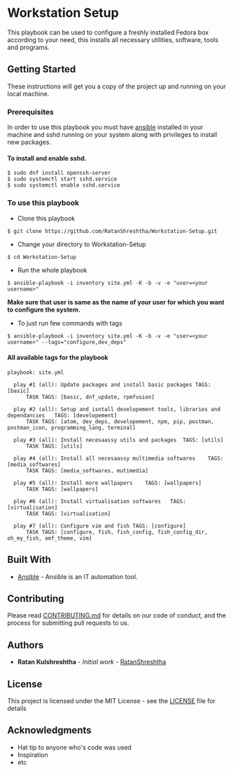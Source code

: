 # Workstation Setup

This playbook can be used to configure a freshly installed Fedora box according to your need, this installs all necessary utilities, software, tools and programs.

## Getting Started

These instructions will get you a copy of the project up and running on your local machine.

### Prerequisites

In order to use this playbook you must have [ansible](http://docs.ansible.com/ansible/latest/installation_guide/intro_installation.html) installed in your machine and sshd running on your system along with privileges to install new packages.

#### To install and enable sshd.
```
$ sudo dnf install openssh-server
$ sudo systemctl start sshd.service
$ sudo systemctl enable sshd.service
```

### To use this playbook

- Clone this playbook
```
$ git clone https://github.com/RatanShreshtha/Workstation-Setup.git
```

- Change your directory to Workstation-Setup
```
$ cd Workstation-Setup
```

- Run the whole playbook
```
$ ansible-playbook -i inventory site.yml -K -b -v -e "user=<your username>"
```
**Make sure that user is same as the name of your user for which you want to configure the system.**

- To just run few commands with tags
```
$ ansible-playbook -i inventory site.yml -K -b -v -e "user=<your username>" --tags="configure,dev_deps"
```
#### All available tags for the playbook
```
playbook: site.yml

  play #1 (all): Update packages and install basic packages	TAGS: [basic]
      TASK TAGS: [basic, dnf_update, rpmfusion]

  play #2 (all): Setup and isntall developement tools, libraries and dependancies	TAGS: [developement]
      TASK TAGS: [atom, dev_deps, developement, npm, pip, postman, postman_icon, programming_lang, terminal]

  play #3 (all): Install necesaassy utils and packages	TAGS: [utils]
      TASK TAGS: [utils]

  play #4 (all): Install all necesaassy multimedia softwares	TAGS: [media_softwares]
      TASK TAGS: [media_softwares, mutimedia]

  play #5 (all): Install more wallpapers	TAGS: [wallpapers]
      TASK TAGS: [wallpapers]

  play #6 (all): Install virtualisation softwares	TAGS: [virtualisation]
      TASK TAGS: [virtualisation]

  play #7 (all): Configure vim and fish	TAGS: [configure]
      TASK TAGS: [configure, fish, fish_config, fish_config_dir, oh_my_fish, omf_theme, vim]
```

## Built With

* [Ansible](http://docs.ansible.com/ansible/latest/index.html) - Ansible is an IT automation tool.

## Contributing

Please read [CONTRIBUTING.md](CONTRIBUTING.md) for details on our code of conduct, and the process for submitting pull requests to us.

## Authors

* **Ratan Kulshreshtha** - *Initial work* - [RatanShreshtha](https://github.com/RatanShreshtha)

## License

This project is licensed under the MIT License - see the [LICENSE](LICENSE) file for details

## Acknowledgments

* Hat tip to anyone who's code was used
* Inspiration
* etc

